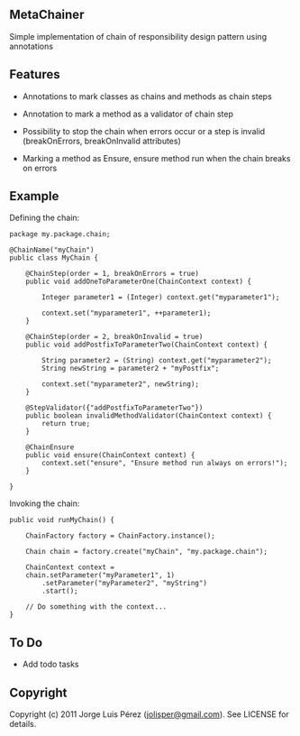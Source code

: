 MetaChainer
-----------

Simple implementation of chain of responsibility design pattern using annotations


Features
--------

* Annotations to mark classes as chains and methods as chain steps

* Annotation to mark a method as a validator of chain step 

* Possibility to stop the chain when errors occur or a step is invalid (breakOnErrors, breakOnInvalid attributes)

* Marking a method as Ensure, ensure method run when the chain breaks on errors


Example
-------

Defining the chain:

    package my.package.chain;
    
    @ChainName("myChain")
    public class MyChain {
	
	    @ChainStep(order = 1, breakOnErrors = true)
	    public void addOneToParameterOne(ChainContext context) {
	    
		    Integer parameter1 = (Integer) context.get("myparameter1");

		    context.set("myparameter1", ++parameter1);
	    }
	
	    @ChainStep(order = 2, breakOnInvalid = true)
	    public void addPostfixToParameterTwo(ChainContext context) {
		
		    String parameter2 = (String) context.get("myparameter2");
		    String newString = parameter2 + "myPostfix";
		
		    context.set("myparameter2", newString);
	    }
	    
	    @StepValidator({"addPostfixToParameterTwo"})
		public boolean invalidMethodValidator(ChainContext context) {
			return true;
		}
	
		@ChainEnsure
		public void ensure(ChainContext context) {
			context.set("ensure", "Ensure method run always on errors!");
		}
	
    }

Invoking the chain:

    public void runMyChain() {
		
		ChainFactory factory = ChainFactory.instance();
		
		Chain chain = factory.create("myChain", "my.package.chain");
		
		ChainContext context =
		chain.setParameter("myParameter1", 1)
			.setParameter("myParameter2", "myString")
			.start();
			
		// Do something with the context...
	}


To Do
-----

* Add todo tasks


Copyright
---------

Copyright (c) 2011 Jorge Luis Pérez (jolisper@gmail.com). See LICENSE for details.

